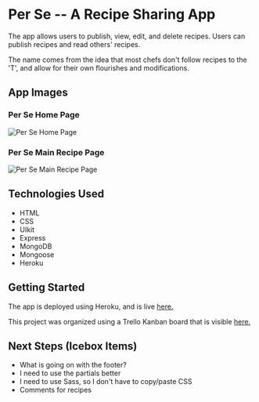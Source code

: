 # Per Se -- A Recipe Sharing App

The app allows users to publish, view, edit, and delete recipes. Users can publish recipes and read others' recipes. 

The name comes from the idea that most chefs don't follow recipes to the 'T', and allow for their own flourishes and modifications.

## App Images

### Per Se Home Page
![Per Se Home Page](https://i.imgur.com/3Q8csRt.png)

### Per Se Main Recipe Page
![Per Se Main Recipe Page](https://i.imgur.com/wXzwU1C.png)

## Technologies Used

- HTML
- CSS
- UIkit
- Express
- MongoDB
- Mongoose
- Heroku

## Getting Started

The app is deployed using Heroku, and is live [here.](https://per-se-app.herokuapp.com/)

This project was organized using a Trello Kanban board that is visible [here.](https://trello.com/b/rq88HumJ/per-se)

## Next Steps (Icebox Items)

- What is going on with the footer?
- I need to use the partials better
- I need to use Sass, so I don't have to copy/paste CSS
- Comments for recipes

